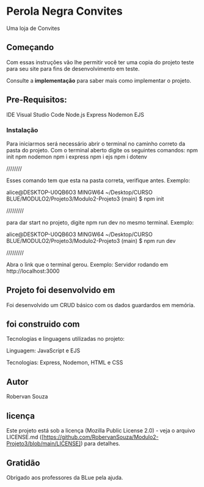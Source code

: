 
# Perola Negra Convites
Uma loja de Convites

## Começando

Com essas instruções vão lhe permitir você ter uma copia do projeto teste para seu site para fins de desenvolvimento em teste.

Consulte a **implementação** para saber mais como implementar o projeto.

## Pre-Requisitos:
IDE Visual Studio Code
Node.js
Express
Nodemon
EJS

### Instalação 

Para iniciarmos será necessário abrir o terminal no caminho correto da pasta do projeto.
Com o terminal aberto digite os seguintes  comandos:
npm init
npm nodemon
npm i express
npm i ejs
npm i dotenv

////////

Esses comando tem que esta na pasta correta, verifique antes. Exemplo:

alice@DESKTOP-U0QB6O3 MINGW64 ~/Desktop/CURSO BLUE/MODULO2/Projeto3/Modulo2-Projeto3 (main)
$ npm init

/////////

para dar start no projeto, digite npm run dev no mesmo terminal. Exemplo:

alice@DESKTOP-U0QB6O3 MINGW64 ~/Desktop/CURSO BLUE/MODULO2/Projeto3/Modulo2-Projeto3 (main)
$ npm run dev

/////////

Abra o link que o terminal gerou.
Exemplo: Servidor rodando em http://localhost:3000


## Projeto foi desenvolvido em 

Foi desenvolvido um CRUD básico com os dados guardardos em memória.

## foi construido com 

Tecnologias e linguagens utilizadas no projeto:

Linguagem: JavaScript e EJS

Tecnologias: Express, Nodemon, HTML e CSS

## Autor
 Robervan Souza

## licença 

Este projeto está sob a licença (Mozilla Public License 2.0) - veja o arquivo LICENSE.md ([https://github.com/RobervanSouza/Modulo2-Projeto3/blob/main/LICENSE]) para detalhes.

## Gratidão

Obrigado aos professores da BLue pela ajuda.




